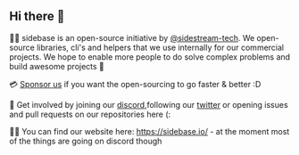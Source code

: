 ## Hi there 👋

🙋‍♀️ sidebase is an open-source initiative by [@sidestream-tech](https://github.com/sidestream-tech). We open-source libraries, cli's and helpers that we use internally for our commercial projects. We hope to enable more people to do solve complex problems and build awesome projects :rocket: 

💳 [Sponsor us](https://github.com/sponsors/sidebase) if you want the open-sourcing to go faster & better :D

🌈 Get involved by joining our [discord](https://discord.gg/NDDgQkcv3s),following our [twitter](https://twitter.com/sidebase_io) or opening issues and pull requests on our repositories here (: 

👩‍💻 You can find our website here: https://sidebase.io/ - at the moment most of the things are going on discord though

